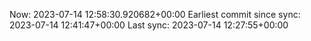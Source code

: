 Now: 2023-07-14 12:58:30.920682+00:00 Earliest commit since sync: 2023-07-14 12:41:47+00:00 Last sync: 2023-07-14 12:27:55+00:00
